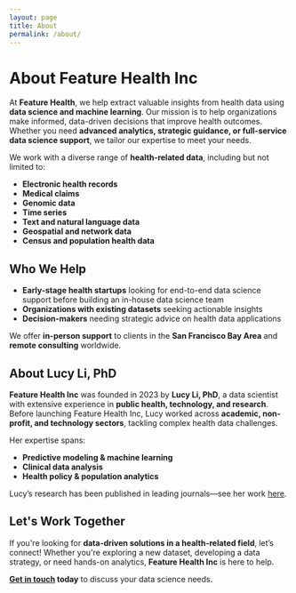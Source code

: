 ```yaml
---
layout: page
title: About
permalink: /about/
---
```


# About Feature Health Inc  

At **Feature Health**, we help extract valuable insights from health data using **data science and machine learning**. Our mission is to help organizations make informed, data-driven decisions that improve health outcomes. Whether you need **advanced analytics, strategic guidance, or full-service data science support**, we tailor our expertise to meet your needs.  

We work with a diverse range of **health-related data**, including but not limited to:  
- **Electronic health records**  
- **Medical claims**  
- **Genomic data**
- **Time series**
- **Text and natural language data**  
- **Geospatial and network data**  
- **Census and population health data**  

## Who We Help  
- **Early-stage health startups** looking for end-to-end data science support before building an in-house data science team 
- **Organizations with existing datasets** seeking actionable insights  
- **Decision-makers** needing strategic advice on health data applications  

We offer **in-person support** to clients in the **San Francisco Bay Area** and **remote consulting** worldwide.  

## About Lucy Li, PhD  

**Feature Health Inc** was founded in 2023 by **Lucy Li, PhD**, a data scientist with extensive experience in **public health, technology, and research**. Before launching Feature Health Inc, Lucy worked across **academic, non-profit, and technology sectors**, tackling complex health data challenges.  

Her expertise spans:  
- **Predictive modeling & machine learning**
- **Clinical data analysis**  
- **Health policy & population analytics**

Lucy’s research has been published in leading journals—see her work [here](https://scholar.google.com/citations?user=WJdo42cAAAAJ&hl=en&oi=sra).  

## Let's Work Together  

If you're looking for **data-driven solutions in a health-related field**, let’s connect! Whether you're exploring a new dataset, developing a data strategy, or need hands-on analytics, **Feature Health Inc** is here to help.  

**[Get in touch](mailto:lucy@feature.health) today** to discuss your data science needs.  

